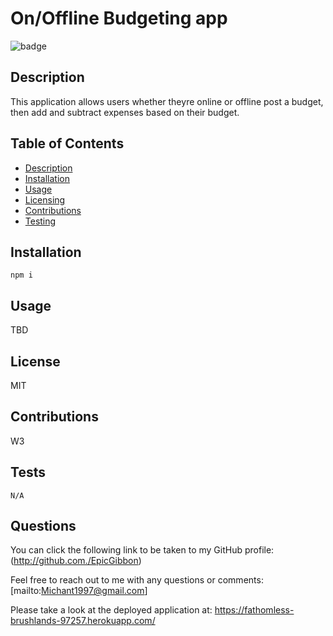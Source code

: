 # On/Offline Budgeting app
  ![badge](https://img.shields.io/badge/License-MIT-red)

## Description
This application allows users whether theyre online or offline post a budget, then add and subtract expenses based on their budget.

## Table of Contents
* [Description](#Description)
* [Installation](#Installation)
* [Usage](#Usage)
* [Licensing](#License)
* [Contributions](#Contributions)
* [Testing](#Tests)

## Installation

```
npm i
```

## Usage
TBD

## License
MIT

## Contributions
W3 

## Tests
```
N/A
```

## Questions 
You can click the following link to be taken to my GitHub profile: (http://github.com./EpicGibbon)

Feel free to reach out to me with any questions or comments: [mailto:Michant1997@gmail.com]

Please take a look at the deployed application at: https://fathomless-brushlands-97257.herokuapp.com/